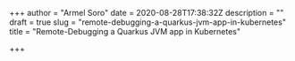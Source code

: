 +++
author = "Armel Soro"
date = 2020-08-28T17:38:32Z
description = ""
draft = true
slug = "remote-debugging-a-quarkus-jvm-app-in-kubernetes"
title = "Remote-Debugging a Quarkus JVM app in Kubernetes"

+++




